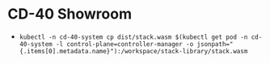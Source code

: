 # CD-40 Showroom

* `kubectl -n cd-40-system cp dist/stack.wasm $(kubectl get pod -n cd-40-system -l control-plane=controller-manager -o jsonpath="{.items[0].metadata.name}"):/workspace/stack-library/stack.wasm`
